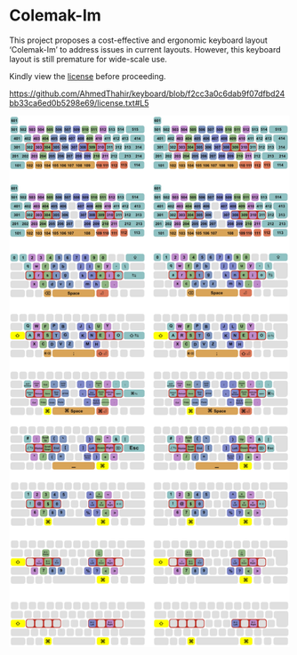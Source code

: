 # Colemak-Im

This project proposes a cost-effective and ergonomic keyboard layout ‘Colemak-Im’ to address issues in current layouts. However, this keyboard layout is still premature for wide-scale use.

Kindly view the [license](./license.txt) before proceeding.

https://github.com/AhmedThahir/keyboard/blob/f2cc3a0c6dab9f07dfbd24bb33ca6ed0b5298e69/license.txt#L5

![](./Design/export/Colemak-Im.jpg)

